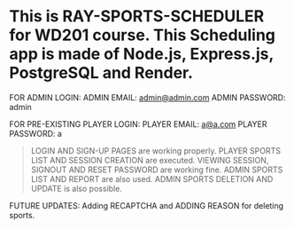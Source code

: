 # This is RAY-SPORTS-SCHEDULER for WD201 course. This Scheduling app is made of Node.js, Express.js, PostgreSQL and Render.

FOR ADMIN LOGIN:
   ADMIN EMAIL: admin@admin.com
   ADMIN PASSWORD: admin
   
 FOR PRE-EXISTING PLAYER LOGIN:
    PLAYER EMAIL: a@a.com
    PLAYER PASSWORD: a
    
  >  LOGIN AND SIGN-UP PAGES are working properly.
  >  PLAYER SPORTS LIST AND SESSION CREATION are executed.
  >  VIEWING SESSION, SIGNOUT AND RESET PASSWORD are working fine.
  >  ADMIN SPORTS LIST AND REPORT are also used.
  >  ADMIN SPORTS DELETION AND UPDATE is also possible.

FUTURE UPDATES: Adding RECAPTCHA and ADDING REASON for deleting sports.
